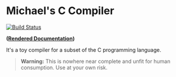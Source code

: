 # Michael's C Compiler

[![Build Status](https://travis-ci.org/Michael-F-Bryan/mcc.svg?branch=master)](https://travis-ci.org/Michael-F-Bryan/mcc)

**([Rendered Documentation])**

It's a toy compiler for a subset of the C programming language.

> **Warning:** This is nowhere near complete and unfit for human consumption.
> Use at your own risk.

[Rendered Documentation]: https://michael-f-bryan.github.io/mcc/
